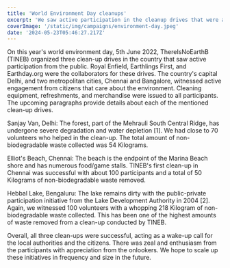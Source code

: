 ```yaml
---
title: 'World Environment Day cleanups'
excerpt: 'We saw active participation in the cleanup drives that were arranged in Chennai, Banglore and Delhi on 5th June, 2022'
coverImage: '/static/img/campaigns/environment-day.jpeg'
date: '2024-05-23T05:46:27.217Z'
---
```


On this year's world environment day, 5th June 2022, ThereIsNoEarthB (TINEB) organized three clean-up drives in the country that saw active participation from the public. Royal Enfield, Earthlings First, and Earthday.org were the collaborators for these drives. The country's capital Delhi, and two metropolitan cities, Chennai and Bangalore, witnessed active engagement from citizens that care about the environment. Cleaning equipment, refreshments, and merchandise were issued to all participants. The upcoming paragraphs provide details about each of the mentioned clean-up drives.

Sanjay Van, Delhi: The forest, part of the Mehrauli South Central Ridge, has undergone severe degradation and water depletion [1]. We had close to 70 volunteers who helped in the clean-up. The total amount of non-biodegradable waste collected was 54 Kilograms.    

Elliot's Beach, Chennai: The beach is the endpoint of the Marina Beach shore and has numerous food/game stalls. TINEB's first clean-up in Chennai was successful with about 100 participants and a total of 50 Kilograms of non-biodegradable waste removed. 

Hebbal Lake, Bengaluru: The lake remains dirty with the public-private participation initiative from the Lake Development Authority in 2004 [2]. Again, we witnessed 100 volunteers with a whopping 218 Kilogram of non-biodegradable waste collected. This has been one of the highest amounts of waste removed from a clean-up conducted by TINEB.

Overall, all three clean-ups were successful, acting as a wake-up call for the local authorities and the citizens. There was zeal and enthusiasm from the participants with appreciation from the onlookers. We hope to scale up these initiatives in frequency and size in the future. 


